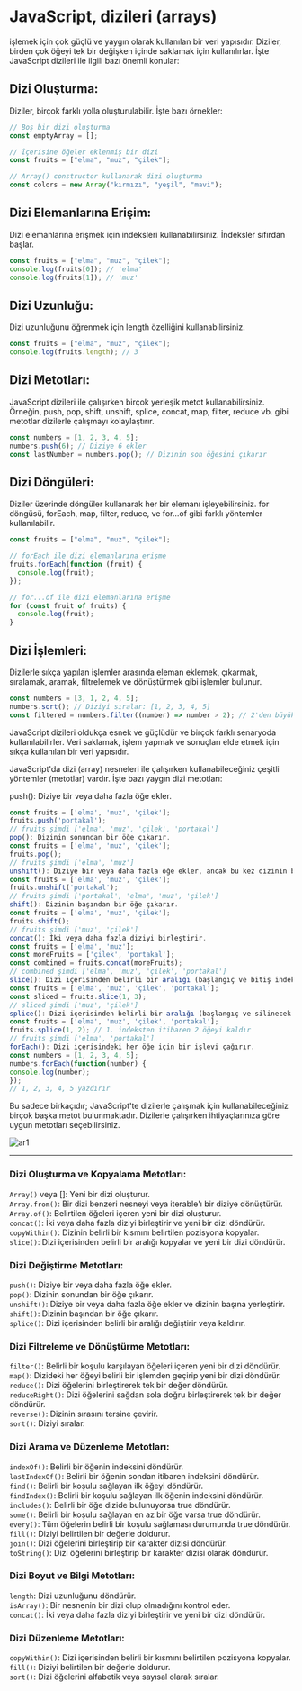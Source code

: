 # JavaScript, dizileri (arrays)

işlemek için çok güçlü ve yaygın olarak kullanılan bir veri yapısıdır. Diziler, birden çok öğeyi tek bir değişken içinde saklamak için kullanılırlar. İşte JavaScript dizileri ile ilgili bazı önemli konular:

## Dizi Oluşturma:

Diziler, birçok farklı yolla oluşturulabilir. İşte bazı örnekler:

```javascript
// Boş bir dizi oluşturma
const emptyArray = [];

// İçerisine öğeler eklenmiş bir dizi
const fruits = ["elma", "muz", "çilek"];

// Array() constructor kullanarak dizi oluşturma
const colors = new Array("kırmızı", "yeşil", "mavi");
```

## Dizi Elemanlarına Erişim:

Dizi elemanlarına erişmek için indeksleri kullanabilirsiniz. İndeksler sıfırdan başlar.

```javascript
const fruits = ["elma", "muz", "çilek"];
console.log(fruits[0]); // 'elma'
console.log(fruits[1]); // 'muz'
```

## Dizi Uzunluğu:

Dizi uzunluğunu öğrenmek için length özelliğini kullanabilirsiniz.

```javascript
const fruits = ["elma", "muz", "çilek"];
console.log(fruits.length); // 3
```

## Dizi Metotları:

JavaScript dizileri ile çalışırken birçok yerleşik metot kullanabilirsiniz. Örneğin, push, pop, shift, unshift, splice, concat, map, filter, reduce vb. gibi metotlar dizilerle çalışmayı kolaylaştırır.

```javascript
const numbers = [1, 2, 3, 4, 5];
numbers.push(6); // Diziye 6 ekler
const lastNumber = numbers.pop(); // Dizinin son öğesini çıkarır
```

## Dizi Döngüleri:

Diziler üzerinde döngüler kullanarak her bir elemanı işleyebilirsiniz. for döngüsü, forEach, map, filter, reduce, ve for...of gibi farklı yöntemler kullanılabilir.

```javascript
const fruits = ["elma", "muz", "çilek"];

// forEach ile dizi elemanlarına erişme
fruits.forEach(function (fruit) {
  console.log(fruit);
});

// for...of ile dizi elemanlarına erişme
for (const fruit of fruits) {
  console.log(fruit);
}
```

## Dizi İşlemleri:

Dizilerle sıkça yapılan işlemler arasında eleman eklemek, çıkarmak, sıralamak, aramak, filtrelemek ve dönüştürmek gibi işlemler bulunur.

```javascript
const numbers = [3, 1, 2, 4, 5];
numbers.sort(); // Diziyi sıralar: [1, 2, 3, 4, 5]
const filtered = numbers.filter((number) => number > 2); // 2'den büyük olanları filtreler
```

JavaScript dizileri oldukça esnek ve güçlüdür ve birçok farklı senaryoda kullanılabilirler. Veri saklamak, işlem yapmak ve sonuçları elde etmek için sıkça kullanılan bir veri yapısıdır.

JavaScript'da dizi (array) nesneleri ile çalışırken kullanabileceğiniz çeşitli yöntemler (metotlar) vardır. İşte bazı yaygın dizi metotları:

push(): Diziye bir veya daha fazla öğe ekler.

```javascript
const fruits = ['elma', 'muz', 'çilek'];
fruits.push('portakal');
// fruits şimdi ['elma', 'muz', 'çilek', 'portakal']
pop(): Dizinin sonundan bir öğe çıkarır.
const fruits = ['elma', 'muz', 'çilek'];
fruits.pop();
// fruits şimdi ['elma', 'muz']
unshift(): Diziye bir veya daha fazla öğe ekler, ancak bu kez dizinin başına ekler.
const fruits = ['elma', 'muz', 'çilek'];
fruits.unshift('portakal');
// fruits şimdi ['portakal', 'elma', 'muz', 'çilek']
shift(): Dizinin başından bir öğe çıkarır.
const fruits = ['elma', 'muz', 'çilek'];
fruits.shift();
// fruits şimdi ['muz', 'çilek']
concat(): İki veya daha fazla diziyi birleştirir.
const fruits = ['elma', 'muz'];
const moreFruits = ['çilek', 'portakal'];
const combined = fruits.concat(moreFruits);
// combined şimdi ['elma', 'muz', 'çilek', 'portakal']
slice(): Dizi içerisinden belirli bir aralığı (başlangıç ve bitiş indeksleri) kopyalar.
const fruits = ['elma', 'muz', 'çilek', 'portakal'];
const sliced = fruits.slice(1, 3);
// sliced şimdi ['muz', 'çilek']
splice(): Dizi içerisinden belirli bir aralığı (başlangıç ve silinecek öğelerin sayısı) değiştirir veya kaldırır.
const fruits = ['elma', 'muz', 'çilek', 'portakal'];
fruits.splice(1, 2); // 1. indeksten itibaren 2 öğeyi kaldır
// fruits şimdi ['elma', 'portakal']
forEach(): Dizi içerisindeki her öğe için bir işlevi çağırır.
const numbers = [1, 2, 3, 4, 5];
numbers.forEach(function(number) {
console.log(number);
});
// 1, 2, 3, 4, 5 yazdırır
```

Bu sadece birkaçıdır; JavaScript'te dizilerle çalışmak için kullanabileceğiniz birçok başka metot bulunmaktadır. Dizilerle çalışırken ihtiyaçlarınıza göre uygun metotları seçebilirsiniz.

![ar1](../Assets/ar1.jpg)

---

### Dizi Oluşturma ve Kopyalama Metotları:

`Array()` veya []: Yeni bir dizi oluşturur.<br/>
`Array.from()`: Bir dizi benzeri nesneyi veya iterable'ı bir diziye dönüştürür.<br/>
`Array.of()`: Belirtilen öğeleri içeren yeni bir dizi oluşturur.<br/>
`concat()`: İki veya daha fazla diziyi birleştirir ve yeni bir dizi döndürür.<br/>
`copyWithin()`: Dizinin belirli bir kısmını belirtilen pozisyona kopyalar.<br/>
`slice()`: Dizi içerisinden belirli bir aralığı kopyalar ve yeni bir dizi döndürür.<br/>

### Dizi Değiştirme Metotları:

`push()`: Diziye bir veya daha fazla öğe ekler.<br/>
`pop()`: Dizinin sonundan bir öğe çıkarır.<br/>
`unshift()`: Diziye bir veya daha fazla öğe ekler ve dizinin başına yerleştirir.<br/>
`shift()`: Dizinin başından bir öğe çıkarır.<br/>
`splice()`: Dizi içerisinden belirli bir aralığı değiştirir veya kaldırır.<br/>

### Dizi Filtreleme ve Dönüştürme Metotları:

`filter()`: Belirli bir koşulu karşılayan öğeleri içeren yeni bir dizi döndürür.<br/>
`map()`: Dizideki her öğeyi belirli bir işlemden geçirip yeni bir dizi döndürür.<br/>
`reduce()`: Dizi öğelerini birleştirerek tek bir değer döndürür.<br/>
`reduceRight()`: Dizi öğelerini sağdan sola doğru birleştirerek tek bir değer döndürür.<br/>
`reverse()`: Dizinin sırasını tersine çevirir.<br/>
`sort()`: Diziyi sıralar.<br/>

### Dizi Arama ve Düzenleme Metotları:

`indexOf()`: Belirli bir öğenin indeksini döndürür.<br/>
`lastIndexOf()`: Belirli bir öğenin sondan itibaren indeksini döndürür.<br/>
`find()`: Belirli bir koşulu sağlayan ilk öğeyi döndürür.<br/>
`findIndex()`: Belirli bir koşulu sağlayan ilk öğenin indeksini döndürür.<br/>
`includes()`: Belirli bir öğe dizide bulunuyorsa true döndürür.<br/>
`some()`: Belirli bir koşulu sağlayan en az bir öğe varsa true döndürür.<br/>
`every()`: Tüm öğelerin belirli bir koşulu sağlaması durumunda true döndürür.<br/>
`fill()`: Diziyi belirtilen bir değerle doldurur.<br/>
`join()`: Dizi öğelerini birleştirip bir karakter dizisi döndürür.<br/>
`toString()`: Dizi öğelerini birleştirip bir karakter dizisi olarak döndürür.<br/>

### Dizi Boyut ve Bilgi Metotları:

`length`: Dizi uzunluğunu döndürür.<br/>
`isArray()`: Bir nesnenin bir dizi olup olmadığını kontrol eder.<br/>
`concat()`: İki veya daha fazla diziyi birleştirir ve yeni bir dizi döndürür.<br/>

### Dizi Düzenleme Metotları:

`copyWithin()`: Dizi içerisinden belirli bir kısmını belirtilen pozisyona kopyalar.<br/>
`fill()`: Diziyi belirtilen bir değerle doldurur.<br/>
`sort()`: Dizi öğelerini alfabetik veya sayısal olarak sıralar.<br/>
